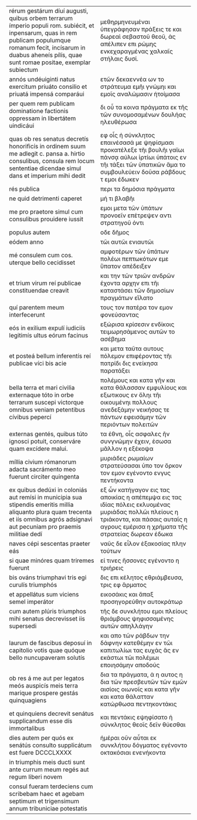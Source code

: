 |                                                                                                                                                                                                                               |                                                                                                                          |
|-------------------------------------------------------------------------------------------------------------------------------------------------------------------------------------------------------------------------------|--------------------------------------------------------------------------------------------------------------------------|
| rérum gestárum díuí augusti, quibus orbem terrarum ímperio populi rom. subiécit, et inpensarum, quas in rem publicam populumque romanum fecit, incísarum in duabus aheneís pílís, quae sunt romae positae, exemplar subiectum |μεθηρμηνευμέναι ὑπεγράφησαν πράξεις τε και δωρεαὶ σεβαστοῦ θεοῦ, ἁς απέλιπεν επι ρώμης ενκεχαραγμένας χαλκαῖς στήλαις δυσί.|
| annós undéuiginti natus exercitum priuáto consilio et priuatá impensá comparáui                                                                                                                                               |ετῶν δεκαεννέα ων το στράτευμα εμῆι γνώμηι και εμοῖς αναλώμασιν ἡτοίμασα|
| per quem rem publicam dominatione factionis oppressam in libertátem uindicáui                                                                                                                                                 |δι οὗ τα κοινα πράγματα εκ τῆς τῶν συνομοσαμένων δουλήας ηλευθέρωσα|
| quas ob res senatus decretís honorificís in ordinem suum me adlegit c. pansa a. hirtio consulibus, consula rem locum sententiae dicendae simul dans et imperium mihi dedit                                                    |εφ οἷς ἡ σύνκλητος επαινέσασά με ψηφίσμασι προκατέλεξε τῆι βουλῆι γαϊωι πάνσᾳ αύλωι ἱρτίωι ὑπάτοις εν τῆι τάξει τῶν ὑπατικῶν ἅμα το συμβουλεύειν δοῦσα ράβδους τ εμοι έδωκεν|
| rés publica                                                                                                                                                                                                                   |περι τα δημόσια πράγματα|
| ne quid detrimenti caperet                                                                                                                                                                                                    |μή τι βλαβῆι|
| me pro praetore simul cum consulibus prouidere iussit                                                                                                                                                                         |εμοι μετα τῶν ὑπάτων προνοεῖν επέτρεψεν αντι στρατηγοῦ όντι|
| populus autem                                                                                                                                                                                                                 |οδε δῆμος|
| eódem anno                                                                                                                                                                                                                    |τῶι αυτῶι ενιαυτῶι|
| mé consulem cum cos. uterque bello cecidisset                                                                                                                                                                                 |αμφοτέρων τῶν ὑπάτων πολέωι πεπτωκότων εμε ὕπατον απέδειξεν|
| et trium virum reí publicae constituendae creavit                                                                                                                                                                             |και την τῶν τριῶν ανδρῶν έχοντα αρχην επι τῆι καταστάσει τῶν δημοσίων πραγμάτων εἵλατο|
| quí parentem meum interfecerunt                                                                                                                                                                                               |τους τον πατέρα τον εμον φονεύσαντας  |
| eós in exilium expulí iudiciís legitimís ultus eórum facinus                                                                                                                                                                  |εξώρισα κρίσεσιν ενδίκοις τειμωρησάμενος αυτῶν το ασέβημα|
| et posteá bellum inferentís reí publicae víci bis acie                                                                                                                                                                        |και μετα ταῦτα αυτους πόλεμον επιφέροντας τῆι πατρίδι δις ενείκησα παρατάξει|
| bella terra et mari civilia externaque tóto in orbe terrarum suscepi victorque omnibus veniam petentibus cívibus pepercí                                                                                                      |πολέμους και κατα γῆν και κατα θάλασσαν εμφυλίους και εξωτικους εν ὅληι τῆι οικουμένηι πολλους ανεδεξάμην νεικήσας τε πάντων εφεισάμην τῶν περιόντων πολειτῶν|
| externas gentés, quibus túto ignosci potuit, conserváre quam excídere malui.                                                                                                                                                  |τα έθνη, οἷς ασφαλες ῆν συνγνώμην έχειν, έσωσα μᾶλλον η εξέκοψα|
| míllia civium rómanorum adacta sacrámento meo fuerunt circiter quingenta                                                                                                                                                      |μυριάδες ρωμαίων στρατεύσασαι ὑπο τον ὅρκον τον εμον εγένοντο ενγυς πεντήκοντα|
| ex quibus dedúxi in coloniás aut remísi in municipia sua stipendis emeritis millia aliquanto plura quam trecenta et iís omnibus agrós adsignavi aut pecuniam pro praemis militiae dedí                                        |εξ ὧν κατήγαγον εις τας αποικίας η απέπεμψα εις τας ιδίας πόλεις εκλυομένας μυριάδας πολλῶι πλείους η τριάκοντα, και πάσαις αυταῖς η αγρους εμέρισα η χρήματα τῆς στρατείας δωρεαν έδωκα|
| naves cépi sescentas praeter eás                                                                                                                                                                                              |ναῦς δε εἷλον ἑξακοσίας πλην τούτων|
| si quae minóres quam triremes fuerunt                                                                                                                                                                                         |εί τινες ἥσσονες εγένοντο η τριήρεις|
| bis ováns triumphavi tris egi curulís triumphós                                                                                                                                                                               |δις επι κέλητος εθριάμβευσα, τρις εφ ἅρματος|
| et appellátus sum viciens semel imperátor                                                                                                                                                                                     |εικοσάκις και ἅπαξ προσηγορεύθην αυτοκράτωρ|
| cum autem plúris triumphos mihi senatus decrevisset iis supersedi                                                                                                                                                             |τῆς δε συνκλήτου εμοι πλείους θριάμβους ψηφισσαμένης αυτῶν απηλλάγην|
| laurum de fascibus deposuí in capitolio votis quae quóque bello nuncupaveram solutís                                                                                                                                          |και απο τῶν ράβδων την δάφνην κατεθέμην εν τῶι καπιτωλίωι τας ευχάς ἅς εν εκάστωι τῶι πολέμωι εποιησάμην αποδούς|
| οb res á me aut per legatos meós auspicís meis terra marique prospere gestás quinquagiens                                                                                                                                     |δια τα πράγματα, ἁ η αυτος η δια τῶν πρεσβευτῶν τῶν εμῶν αισίοις οιωνοῖς και κατα γῆν και κατα θάλατταν κατώρθωσα πεντηκοντάκις |
| et quinquiens decrevit senátus supplicandum esse dís immortalibus                                                                                                                                                             |και πεντάκις εψηφίσατο ἡ σύνκλητος θεοῖς δεῖν θύεσθαι|
| dies autem per quós ex senátús consulto supplicátum est fuere DCCCLXXXX                                                                                                                                                       |ἡμέραι οῦν αὗται εκ συνκλήτου δόγματος εγένοντο οκτακόσιαι ενενήκοντα|
| in triumphis meis ducti sunt ante currum meum regés aut regum liberi novem                                                                                                                                                    ||
| consul fueram terdeciens cum scribebam haec et agebam septimum et trigensimum annum tribuniciae potestatis                                                                                                                    ||